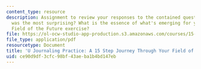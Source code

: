 ```yaml
---
content_type: resource
description: Assignment to review your responses to the contained questions. What
  was the most surprising? What is the essence of what's emerging for you from the
  Field of the Future exercise?
file: https://ol-ocw-studio-app-production.s3.amazonaws.com/courses/15-975-u-lab-leading-profound-innovation-for-a-more-sustainable-world-fall-2010/ce90d9df3cfc98bf43aeba1b4bd147eb_MIT15_975F10_15steps.pdf
file_type: application/pdf
resourcetype: Document
title: 'U Journaling Practice: A 15 Step Journey Through Your Field of the Future'
uid: ce90d9df-3cfc-98bf-43ae-ba1b4bd147eb
---
```

